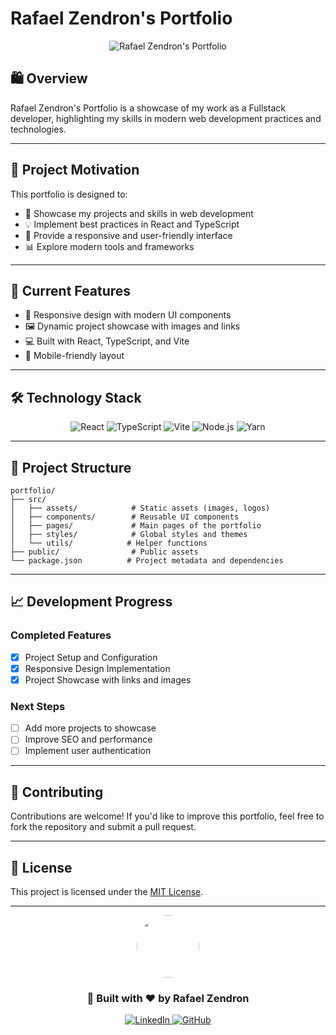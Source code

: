 # Rafael Zendron's Portfolio

<p align="center">
  <img src="https://img.shields.io/badge/%F0%9F%9B%8D-Rafael%20Zendron%27s%20Portfolio-blueviolet?style=for-the-badge" alt="Rafael Zendron's Portfolio">
</p>

## 🛍️ Overview

Rafael Zendron's Portfolio is a showcase of my work as a Fullstack developer, highlighting my skills in modern web development practices and technologies.

---

## 🎯 Project Motivation

This portfolio is designed to:

- 🧠 Showcase my projects and skills in web development
- 💡 Implement best practices in React and TypeScript
- 🔧 Provide a responsive and user-friendly interface
- 📊 Explore modern tools and frameworks

---

## 🌟 Current Features

- 🎨 Responsive design with modern UI components
- 🖼️ Dynamic project showcase with images and links
- 💻 Built with React, TypeScript, and Vite
- 📱 Mobile-friendly layout

---

## 🛠️ Technology Stack

<p align="center">
  <img src="https://img.shields.io/badge/React-61DAFB?style=for-the-badge&logo=react&logoColor=black" alt="React">
  <img src="https://img.shields.io/badge/TypeScript-3178C6?style=for-the-badge&logo=typescript&logoColor=white" alt="TypeScript">
  <img src="https://img.shields.io/badge/Vite-646CFF?style=for-the-badge&logo=vite&logoColor=white" alt="Vite">
  <img src="https://img.shields.io/badge/Node.js-339933?style=for-the-badge&logo=nodedotjs&logoColor=white" alt="Node.js">
  <img src="https://img.shields.io/badge/Yarn-2C8EBB?style=for-the-badge&logo=yarn&logoColor=white" alt="Yarn">
</p>

---

## 📂 Project Structure

```plaintext
portfolio/
├── src/
│   ├── assets/            # Static assets (images, logos)
│   ├── components/        # Reusable UI components
│   ├── pages/             # Main pages of the portfolio
│   ├── styles/            # Global styles and themes
│   └── utils/            # Helper functions
├── public/                # Public assets
└── package.json          # Project metadata and dependencies
```

---

## 📈 Development Progress

### Completed Features

- [x] Project Setup and Configuration
- [x] Responsive Design Implementation
- [x] Project Showcase with links and images

### Next Steps

- [ ] Add more projects to showcase
- [ ] Improve SEO and performance
- [ ] Implement user authentication

---

## 👥 Contributing

Contributions are welcome! If you'd like to improve this portfolio, feel free to fork the repository and submit a pull request.

---

## 📜 License

This project is licensed under the [MIT License](LICENSE).

---

<p align="center">
  <img src="https://github.com/rafaumeu.png" width="100" height="100" style="border-radius: 50%;">
</p>
<h3 align="center">🚀 Built with ❤️ by Rafael Zendron</h3>
<p align="center">
  <a href="https://www.linkedin.com/in/rafael-dias-zendron-528290132/">
    <img src="https://img.shields.io/badge/LinkedIn-0077B5?style=for-the-badge&logo=linkedin&logoColor=white" alt="LinkedIn">
  </a>
  <a href="https://github.com/rafaumeu/portfolio">
    <img src="https://img.shields.io/badge/GitHub-100000?style=for-the-badge&logo=github&logoColor=white" alt="GitHub">
  </a>
</p>
